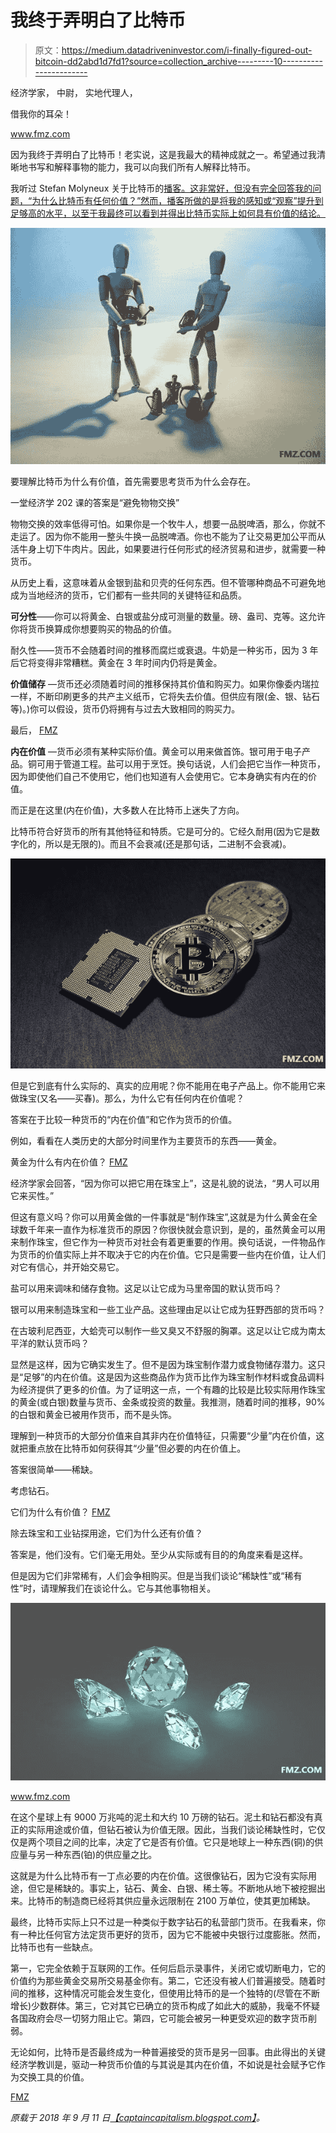 # 我终于弄明白了比特币

> 原文：<https://medium.datadriveninvestor.com/i-finally-figured-out-bitcoin-dd2abd1d7fd1?source=collection_archive---------10----------------------->

经济学家，
中尉，
实地代理人，

借我你的耳朵！

www.fmz.com

因为我终于弄明白了比特币！老实说，这是我最大的精神成就之一。希望通过我清晰地书写和解释事物的能力，我可以向我们所有人解释比特币。

我听过 Stefan Molyneux 关于比特币的[播客。这非常好，但没有完全回答我的问题，“为什么比特币有任何价值？”然而，播客所做的是将我的感知或“观察”提升到足够高的水平，以至于我最终可以看到并得出比特币实际上如何具有价值的结论。](https://www.youtube.com/watch?v=w4HGVJjqDVk)

![](img/ff34a2eeb50f3a8b8e343c7fe2a6bc93.png)

要理解比特币为什么有价值，首先需要思考货币为什么会存在。

一堂经济学 202 课的答案是“避免物物交换”

物物交换的效率低得可怕。如果你是一个牧牛人，想要一品脱啤酒，那么，你就不走运了。因为你不能用一整头牛换一品脱啤酒。你也不能为了让交易更加公平而从活牛身上切下牛肉片。因此，如果要进行任何形式的经济贸易和进步，就需要一种货币。

从历史上看，这意味着从金银到盐和贝壳的任何东西。但不管哪种商品不可避免地成为当地经济的货币，它们都有一些共同的关键特征和品质。

**可分性**——你可以将黄金、白银或盐分成可测量的数量。磅、盎司、克等。这允许你将货币换算成你想要购买的物品的价值。

耐久性——货币不会随着时间的推移而腐烂或衰退。牛奶是一种劣币，因为 3 年后它将变得非常糟糕。黄金在 3 年时间内仍将是黄金。

**价值储存** —货币还必须随着时间的推移保持其价值和购买力。如果你像委内瑞拉一样，不断印刷更多的共产主义纸币，它将失去价值。但供应有限(金、银、钻石等)。)你可以假设，货币仍将拥有与过去大致相同的购买力。

最后， [FMZ](http://www.fmz.com/)

**内在价值** —货币必须有某种实际价值。黄金可以用来做首饰。银可用于电子产品。铜可用于管道工程。盐可以用于烹饪。换句话说，人们会把它当作一种货币，因为即使他们自己不使用它，他们也知道有人会使用它。它本身确实有内在的价值。

而正是在这里(内在价值)，大多数人在比特币上迷失了方向。

比特币符合好货币的所有其他特征和特质。它是可分的。它经久耐用(因为它是数字化的，所以是无限的)。而且不会衰减(还是那句话，二进制不会衰减)。

![](img/ebd8b827ffbb6948d117581db5704c9b.png)

但是它到底有什么实际的、真实的应用呢？你不能用在电子产品上。你不能用它来做珠宝(又名——买春)。那么，为什么它有任何内在价值呢？

答案在于比较一种货币的“内在价值”和它作为货币的价值。

例如，看看在人类历史的大部分时间里作为主要货币的东西——黄金。

黄金为什么有内在价值？ [FMZ](http://www.fmz.com/)

经济学家会回答，“因为你可以把它用在珠宝上”，这是礼貌的说法，“男人可以用它来买性。”

但这有意义吗？你可以用黄金做的一件事就是“制作珠宝”,这就是为什么黄金在全球数千年来一直作为标准货币的原因？你很快就会意识到，是的，虽然黄金可以用来制作珠宝，但它作为一种货币对社会有着更重要的作用。换句话说，一件物品作为货币的价值实际上并不取决于它的内在价值。它只是需要一些内在价值，让人们对它有信心，并开始交易它。

盐可以用来调味和储存食物。这足以让它成为马里帝国的默认货币吗？

银可以用来制造珠宝和一些工业产品。这些理由足以让它成为狂野西部的货币吗？

在古玻利尼西亚，大蛤壳可以制作一些又臭又不舒服的胸罩。这足以让它成为南太平洋的默认货币吗？

显然是这样，因为它确实发生了。但不是因为珠宝制作潜力或食物储存潜力。这只是“足够”的内在价值。这是因为这些商品作为货币比作为珠宝制作材料或食品调料为经济提供了更多的价值。为了证明这一点，一个有趣的比较是比较实际用作珠宝的黄金(或白银)数量与货币、金条或投资的数量。我推测，随着时间的推移，90%的白银和黄金已被用作货币，而不是头饰。

理解到一种货币的大部分价值来自其非内在价值特征，只需要“少量”内在价值，这就把重点放在比特币如何获得其“少量”但必要的内在价值上。

答案很简单——稀缺。

考虑钻石。

它们为什么有价值？ [FMZ](http://www.fmz.com/)

除去珠宝和工业钻探用途，它们为什么还有价值？

答案是，他们没有。它们毫无用处。至少从实际或有目的的角度来看是这样。

但是因为它们非常稀有，人们会争相购买。但是当我们谈论“稀缺性”或“稀有性”时，请理解我们在谈论什么。它与其他事物相关。

![](img/50a510873715e4df40e775b46ccb4295.png)

www.fmz.com

在这个星球上有 9000 万兆吨的泥土和大约 10 万磅的钻石。泥土和钻石都没有真正的实际用途或价值，但钻石被认为价值无限。因此，当我们谈论稀缺性时，它仅仅是两个项目之间的比率，决定了它是否有价值。它只是地球上一种东西(铜)的供应量与另一种东西(铂)的供应量之比。

这就是为什么比特币有一丁点必要的内在价值。这很像钻石，因为它没有实际用途，但它是稀缺的。事实上，钻石、黄金、白银、稀土等。不断地从地下被挖掘出来。比特币的制造商已经将其供应量永远限制在 2100 万单位，使其更加稀缺。

最终，比特币实际上只不过是一种类似于数字钻石的私营部门货币。在我看来，你有一种比任何官方法定货币更好的货币，因为它不能被中央银行过度膨胀。然而，比特币也有一些缺点。

第一，它完全依赖于互联网的工作。任何后启示录事件，关闭它或切断电力，它的价值约为那些黄金交易所交易基金你有。第二，它还没有被人们普遍接受。随着时间的推移，这种情况可能会发生变化，但使用比特币的是一个独特的(尽管在不断增长)少数群体。第三，它对其它已确立的货币构成了如此大的威胁，我毫不怀疑各国政府会尽一切努力阻止它。第四，它可能会被另一种更受欢迎的数字货币削弱。

无论如何，比特币是否最终成为一种普遍接受的货币是另一回事。由此得出的关键经济学教训是，驱动一种货币价值的与其说是其内在价值，不如说是社会赋予它作为交换工具的价值。

[FMZ](http://www.fmz.com/)

*原载于 2018 年 9 月 11 日*[*【captaincapitalism.blogspot.com】*](http://captaincapitalism.blogspot.com/2013/11/i-finally-figured-out-bitcoin.html)*。*